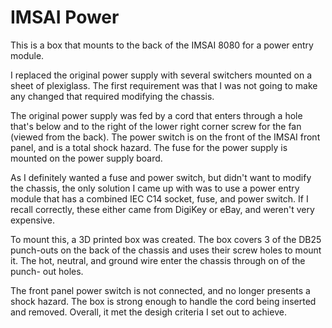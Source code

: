 # IMSAI Power

This is a box that mounts to the back of the IMSAI 8080 for a power entry
module.

I replaced the original power supply with several switchers mounted on a sheet
of plexiglass. The first requirement was that I was not going to make any
changed that required modifying the chassis.

The original power supply was fed by a cord that enters through a hole that's
below and to the right of the lower right corner screw for the fan (viewed from
the back). The power switch is on the front of the IMSAI front panel, and is a
total shock hazard. The fuse for the power supply is mounted on the power
supply board.

As I definitely wanted a fuse and power switch, but didn't want to modify the
chassis, the only solution I came up with was to use a power entry module that
has a combined IEC C14 socket, fuse, and power switch. If I recall correctly,
these either came from DigiKey or eBay, and weren't very expensive.

To mount this, a 3D printed box was created. The box covers 3 of the DB25
punch-outs on the back of the chassis and uses their screw holes to mount it.
The hot, neutral, and ground wire enter the chassis through on of the punch-
out holes.

The front panel power switch is not connected, and no longer presents a shock
hazard. The box is strong enough to handle the cord being inserted and removed.
Overall, it met the desigh criteria I set out to achieve.
